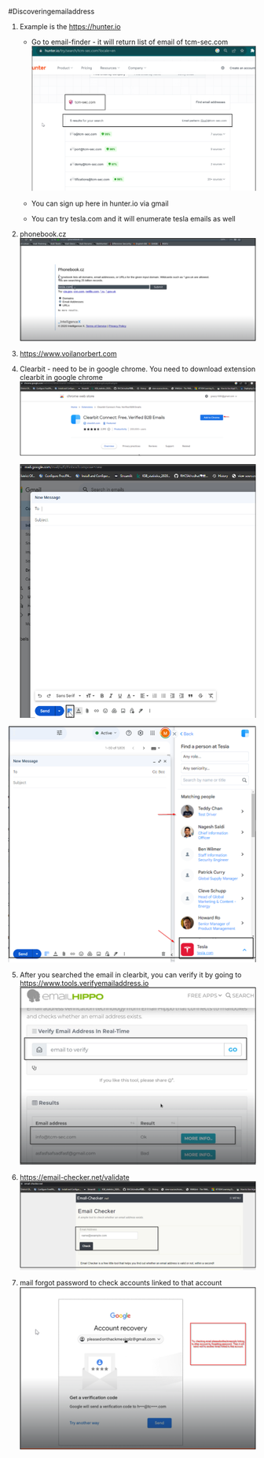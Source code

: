 
#Discoveringemailaddress

1. Example is the https://hunter.io
	- Go to email-finder - it will return list of email of tcm-sec.com
		![Alt text](../Hunter.io.png)

	- You can sign up here in hunter.io via gmail
	- You can try tesla.com and it will enumerate tesla emails as well
2. phonebook.cz
		![Alt_text](../phonebok_email_finder.png)

3. https://www.voilanorbert.com
4. Clearbit - need to be in google chrome. You need to download extension clearbit in google chrome
	![Alt text](../Clearbit_email_finder.png)

	![Alt text](../Clearbit_email_gmail.png)

![Alt text](../Clearbit_sample_email_found.png)

5. After you searched the email in clearbit, you can verify it by going to https://www.tools.verifyemailaddress.io
	![Alt text](../Verify_email_after_clearbit.png)

6. https://email-checker.net/validate
![Alt text](../email_checker_net_if_email_exists.png)
7. mail forgot password to check accounts linked to that account
![Alt text](../checking_associated_email_with_gmail.png)


